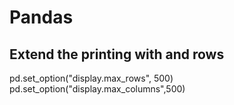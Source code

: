 # Pandas




## Extend the printing with and rows
pd.set_option("display.max_rows", 500)
pd.set_option("display.max_columns",500)
